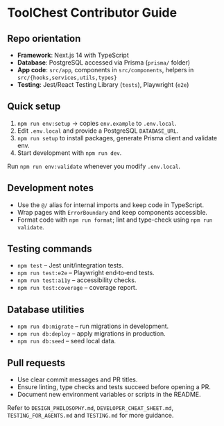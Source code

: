 # ToolChest Contributor Guide

## Repo orientation

- **Framework**: Next.js 14 with TypeScript
- **Database**: PostgreSQL accessed via Prisma (`prisma/` folder)
- **App code**: `src/app`, components in `src/components`, helpers in `src/{hooks,services,utils,types}`
- **Testing**: Jest/React Testing Library (`tests`), Playwright (`e2e`)

## Quick setup

1. `npm run env:setup` → copies `env.example` to `.env.local`.
2. Edit `.env.local` and provide a PostgreSQL `DATABASE_URL`.
3. `npm run setup` to install packages, generate Prisma client and validate env.
4. Start development with `npm run dev`.

Run `npm run env:validate` whenever you modify `.env.local`.

## Development notes

- Use the `@/` alias for internal imports and keep code in TypeScript.
- Wrap pages with `ErrorBoundary` and keep components accessible.
- Format code with `npm run format`; lint and type-check using `npm run validate`.

## Testing commands

- `npm test` – Jest unit/integration tests.
- `npm run test:e2e` – Playwright end‑to‑end tests.
- `npm run test:a11y` – accessibility checks.
- `npm run test:coverage` – coverage report.

## Database utilities

- `npm run db:migrate` – run migrations in development.
- `npm run db:deploy` – apply migrations in production.
- `npm run db:seed` – seed local data.

## Pull requests

- Use clear commit messages and PR titles.
- Ensure linting, type checks and tests succeed before opening a PR.
- Document new environment variables or scripts in the README.

Refer to `DESIGN_PHILOSOPHY.md`, `DEVELOPER_CHEAT_SHEET.md`, `TESTING_FOR_AGENTS.md` and `TESTING.md` for more guidance.
